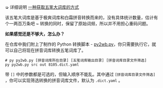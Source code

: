 ➭ 详细说明 [一种获取五笔大词库的方式](https://aituyaa.com/%E4%B8%80%E7%A7%8D%E8%8E%B7%E5%8F%96%E4%BA%94%E7%AC%94%E5%A4%A7%E8%AF%8D%E5%BA%93%E7%9A%84%E6%96%B9%E5%BC%8F/) 

该五笔大词库是基于极爽词库和白霜拼音转换而来的，没有具体统计数量，估计有个一两百万条吧 ~ 转换的同时，保留了原始词频，所以并不用担心重码问题。

**如果感觉还是不够大，怎么办？**

在仓库中我们附上了制作的 Python 转换脚本 - [py2wb.py](https://github.com/loveminimal/rime-frost-wubi-dict/blob/master/py2wb.py)，你只需要执行它，就可以自己将现在拼音词库转换五笔词库了。

```
# py py2wb.py [拼音词库所在目录] [五笔词库输出目录] [拼音词库目录文件筛选]
py py2wb.py src out 8105.dict.yaml
```

带 `[]` 中的参数都是可选的，但输入顺序不能乱。其中通过 `[拼音词库目录文件筛选]` ，你可以实现筛选转换的拼音词库文件，默认为 `.dict.yaml` 。